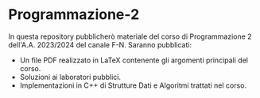 # Programmazione-2

In questa repository pubblicherò materiale del corso di Programmazione 2 dell'A.A. 2023/2024 del canale F-N. Saranno pubblicati:

- Un file PDF realizzato in LaTeX contenente gli argomenti principali del corso.
- Soluzioni ai laboratori pubblici.
- Implementazioni in C++ di Strutture Dati e Algoritmi trattati nel corso.
